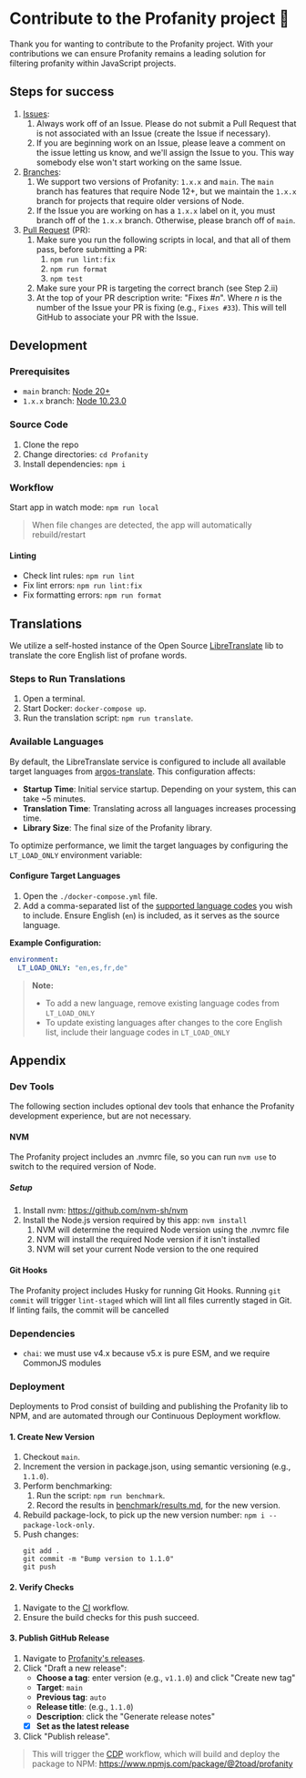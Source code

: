 # Contribute to the Profanity project 🤝

Thank you for wanting to contribute to the Profanity project. With your contributions we can ensure Profanity remains a leading solution for filtering profanity within JavaScript projects.

## Steps for success

1. [Issues](https://github.com/2Toad/Profanity/issues):
   1. Always work off of an Issue. Please do not submit a Pull Request that is not associated with an Issue (create the Issue if necessary).
   2. If you are beginning work on an Issue, please leave a comment on the issue letting us know, and we'll assign the Issue to you. This way somebody else won't start working on the same Issue.
2. [Branches](https://github.com/2Toad/Profanity/branches):
   1. We support two versions of Profanity: `1.x.x` and `main`. The `main` branch has features that require Node 12+, but we maintain the `1.x.x` branch for projects that require older versions of Node.
   2. If the Issue you are working on has a `1.x.x` label on it, you must branch off of the `1.x.x` branch. Otherwise, please branch off of `main`.
3. [Pull Request](https://github.com/2Toad/Profanity/pulls) (PR):
   1. Make sure you run the following scripts in local, and that all of them pass, before submitting a PR:
      1. `npm run lint:fix`
      2. `npm run format`
      3. `npm test`
   2. Make sure your PR is targeting the correct branch (see Step 2.ii)
   3. At the top of your PR description write: "Fixes #_n_". Where _n_ is the number of the Issue your PR is fixing (e.g., `Fixes #33`). This will tell GitHub to associate your PR with the Issue.

## Development

### Prerequisites

- `main` branch: [Node 20+](https://nodejs.org)
- `1.x.x` branch: [Node 10.23.0](https://nodejs.org)

### Source Code

1. Clone the repo
2. Change directories: `cd Profanity`
3. Install dependencies: `npm i`

### Workflow

Start app in watch mode: `npm run local`

> When file changes are detected, the app will automatically rebuild/restart

#### Linting

- Check lint rules: `npm run lint`
- Fix lint errors: `npm run lint:fix`
- Fix formatting errors: `npm run format`

## Translations

We utilize a self-hosted instance of the Open Source [LibreTranslate](https://github.com/LibreTranslate/LibreTranslate) lib to translate the core English list of profane words.

### Steps to Run Translations

1. Open a terminal.
2. Start Docker: `docker-compose up`.
3. Run the translation script: `npm run translate`.

### Available Languages

By default, the LibreTranslate service is configured to include all available target languages from [argos-translate](https://github.com/argosopentech/argos-translate). This configuration affects:

- **Startup Time**: Initial service startup. Depending on your system, this can take ~5 minutes.
- **Translation Time**: Translating across all languages increases processing time.
- **Library Size**: The final size of the Profanity library.

To optimize performance, we limit the target languages by configuring the `LT_LOAD_ONLY` environment variable:

#### Configure Target Languages
1. Open the `./docker-compose.yml` file.
2. Add a comma-separated list of the [supported language codes](https://github.com/argosopentech/argos-translate/blob/master/argostranslate/languages.csv) you wish to include. Ensure English (`en`) is included, as it serves as the source language.

**Example Configuration:**
```yaml
environment:
  LT_LOAD_ONLY: "en,es,fr,de"
```

> **Note:** 
> - To add a new language, remove existing language codes from `LT_LOAD_ONLY`
> - To update existing languages after changes to the core English list, include their language codes in `LT_LOAD_ONLY`

## Appendix

### Dev Tools

The following section includes optional dev tools that enhance the Profanity development experience, but are not necessary.

#### NVM

The Profanity project includes an .nvmrc file, so you can run `nvm use` to switch to the required version of Node.

##### Setup

1. Install nvm: https://github.com/nvm-sh/nvm
2. Install the Node.js version required by this app: `nvm install`
   1. NVM will determine the required Node version using the .nvmrc file
   2. NVM will install the required Node version if it isn't installed
   3. NVM will set your current Node version to the one required

#### Git Hooks

The Profanity project includes Husky for running Git Hooks. Running `git commit` will trigger `lint-staged` which will lint all files currently staged in Git. If linting fails, the commit will be cancelled

### Dependencies

- `chai`: we must use v4.x because v5.x is pure ESM, and we require CommonJS modules

### Deployment

Deployments to Prod consist of building and publishing the Profanity lib to NPM, and are automated through our Continuous Deployment workflow.

#### 1. Create New Version
1. Checkout `main`.
2. Increment the version in package.json, using semantic versioning (e.g., `1.1.0`).
3. Perform benchmarking:
   1. Run the script: `npm run benchmark`.
   2. Record the results in [benchmark/results.md](./src/benchmark/results.md), for the new version.
4. Rebuild package-lock, to pick up the new version number: `npm i --package-lock-only`.
5. Push changes:
   ```
   git add .
   git commit -m "Bump version to 1.1.0"
   git push
   ```

#### 2. Verify Checks
1. Navigate to the [CI](https://github.com/2Toad/Profanity/actions/workflows/ci.yml) workflow.
2. Ensure the build checks for this push succeed.

#### 3. Publish GitHub Release
1. Navigate to [Profanity's releases](https://github.com/2Toad/Profanity/releases).
2. Click "Draft a new release":
   - **Choose a tag**: enter version (e.g., `v1.1.0`) and click "Create new tag"
   - **Target**: `main`
   - **Previous tag**: `auto`
   - **Release title**: (e.g., `1.1.0`)
   - **Description**: click the "Generate release notes"
   - [x] **Set as the latest release**
3. Click "Publish release".

> This will trigger the [CDP](https://github.com/2Toad/Profanity/actions/workflows/cdp.yml) workflow, which will build and deploy the package to NPM: https://www.npmjs.com/package/@2toad/profanity